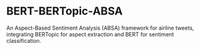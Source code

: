 # BERT-BERTopic-ABSA
An Aspect-Based Sentiment Analysis (ABSA) framework for airline tweets, integrating BERTopic for aspect extraction and BERT for sentiment classification.
